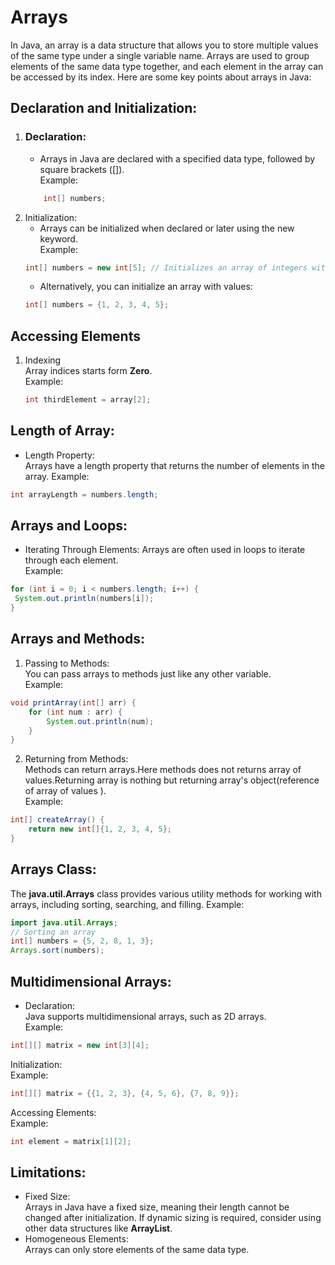 # Arrays  
In Java, an array is a data structure that allows you to store multiple values of the same type under a single variable name. Arrays are used to group elements of the same data type together, and each element in the array can be accessed by its index. Here are some key points about arrays in Java:
## Declaration and Initialization:
1. ### Declaration:
    * Arrays in Java are declared with a specified data type, followed by square brackets ([]).  
    Example: 
    ```java   
        int[] numbers;
    ```
2. Initialization:
    * Arrays can be initialized when declared or later using the new keyword.  
    Example: 
    ``` java
    int[] numbers = new int[5]; // Initializes an array of integers with a length of 5
    ```
    * Alternatively, you can initialize an array with values:  
     ``` java
     int[] numbers = {1, 2, 3, 4, 5};     
     ```
## Accessing Elements
1. Indexing  
    Array indices starts form **Zero**.  
    Example:  
    ``` java
    int thirdElement = array[2];
    ```
## Length of Array:
* Length Property:  
Arrays have a length property that returns the number of elements in the array.
Example:  
``` java 
int arrayLength = numbers.length;
```
## Arrays and Loops:
* Iterating Through Elements:
Arrays are often used in loops to iterate through each element.  
Example:
``` java
for (int i = 0; i < numbers.length; i++) {  
 System.out.println(numbers[i]);  
}
``` 

## Arrays and Methods:
1. Passing to Methods:  
You can pass arrays to methods just like any other variable.  
Example: 
``` java
void printArray(int[] arr) {  
    for (int num : arr) {  
        System.out.println(num);  
    } 
}
```
2. Returning from Methods:  
Methods can return arrays.Here methods does not returns array of values.Returning array is nothing but returning array's object(reference of array of values ).  
Example:  
``` java
int[] createArray() {  
    return new int[]{1, 2, 3, 4, 5};  
} 
```
## Arrays Class:  
The **java.util.Arrays** class provides various utility methods for working with arrays, including sorting, searching, and filling.
Example:  
``` java 
import java.util.Arrays;  
// Sorting an array  
int[] numbers = {5, 2, 8, 1, 3};  
Arrays.sort(numbers);
```  
## Multidimensional Arrays:  
* Declaration:  
Java supports multidimensional arrays, such as 2D arrays.  
Example:  
``` java
int[][] matrix = new int[3][4];
``` 
Initialization:  
Example:  
``` java
int[][] matrix = {{1, 2, 3}, {4, 5, 6}, {7, 8, 9}};
```  
Accessing Elements:  
Example:  
``` java
int element = matrix[1][2];
```  
## Limitations:  
* Fixed Size:  
Arrays in Java have a fixed size, meaning their length cannot be changed after initialization.
If dynamic sizing is required, consider using other data structures like **ArrayList**.  
* Homogeneous Elements:  
Arrays can only store elements of the same data type.
